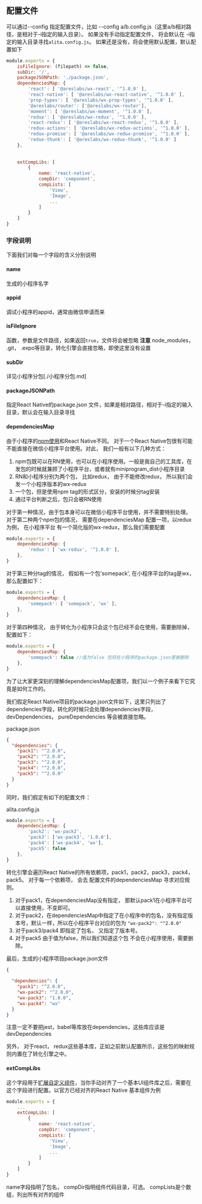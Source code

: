 ## 配置文件
可以通过--config 指定配置文件，比如 --config a/b.config.js（这里a/b相对路径，是相对于-i指定的输入目录）。
如果没有手动指定配置文件， 将会默认在 -i指定的输入目录寻找`alita.config.js`。 如果还是没有，将会使用默认配置，默认配置如下
```javascript
module.exports = { 
    isFileIgnore: (filepath) => false,
    subDir: '/',
    packageJSONPath: './package.json',
    dependenciesMap: { 
        'react': [ '@areslabs/wx-react', '^1.0.0' ],
        'react-native': [ '@areslabs/wx-react-native', '^1.0.0' ],
        'prop-types': [ '@areslabs/wx-prop-types', '^1.0.0' ],
        '@areslabs/router': ['@areslabs/wx-router'],
        'moment': [ '@areslabs/wx-moment', '^1.0.0' ],
        'redux': [ '@areslabs/wx-redux', '^1.0.0' ],
        'react-redux': [ '@areslabs/wx-react-redux', '^1.0.0' ],
        'redux-actions': [ '@areslabs/wx-redux-actions', '^1.0.0' ],
        'redux-promise': [ '@areslabs/wx-redux-promise', '^1.0.0' ],
        'redux-thunk': [ '@areslabs/wx-redux-thunk', '^1.0.0' ]
    },
    
    
    extCompLibs: [
        {
            name: 'react-native',
            compDir: 'component',
            compLists: [
                'View',
                'Image',
                ...
            ]
        }
    ]
}
```

### 字段说明
下面我们对每一个字段的含义分别说明

#### name
生成的小程序名字
#### appid
调试小程序的appid，通常由微信申请而来

#### isFileIgnore
函数，参数是文件路径，如果返回`true`，文件将会被忽略
**注意** node_modules， .git， .expo等目录，转化引擎会直接忽略，即使这里没有设置


#### subDir
详见小程序分包[./小程序分包.md]

#### packageJSONPath
指定React Native的package.json 文件，如果是相对路径，相对于-i指定的输入目录，默认会在输入目录寻找

#### dependenciesMap
由于小程序的[npm使用](https://developers.weixin.qq.com/miniprogram/dev/devtools/npm.html?search-key=npm)和React Native不同。
对于一个React Native包很有可能不能直接在微信小程序平台使用。对此， 我们一般有以下几种方式：
1. npm包既可以在RN使用，也可以在小程序使用。一般是我自己的工具库，在发包的时候就兼顾了小程序平台，或者就有miniprogram_dist小程序目录
2. RN和小程序分别为两个包， 比如redux， 由于不能修改redux， 所以我们会发一个小程序版本的wx-redux
3. 一个包，但是使用npm tag的形式区分，安装的时候分tag安装
4. 通过平台判断之后，包只会被RN使用

对于第一种情况，由于包本身可以在微信小程序平台使用，并不需要特别处理。 
对于第二种两个npm包的情况， 需要在dependenciesMap 配置一项，以redux为例， 在小程序平台 有一个简化版的wx-redux，那么我们需要配置
```javascript
module.exports = {
    dependenciesMap: {
        'redux': [ 'wx-redux', '^1.0.0' ],
    },
}
```
对于第三种分tag的情况， 假如有一个包'somepack', 在小程序平台的tag是wx， 那么配置如下： 
```javascript
module.exports = {
    dependenciesMap: {
        'somepack': [ 'somepack', 'wx' ],
    },
}
```
对于第四种情况， 由于转化为小程序只会这个包已经不会在使用，需要删除掉， 配置如下： 
```javascript
module.exports = {
    dependenciesMap: {
        'somepack': false //值为false 包将在小程序的package.json里被删除
    },
}
```

为了让大家更深刻的理解dependenciesMap配置项，我们以一个例子来看下它究竟是如何工作的。

我们假定React Native项目的package.json文件如下，这里只列出了dependencies字段，转化的时候只会处理dependencies字段，devDependencies， pureDependencies
等会被直接忽略。

package.json
```json
{ 
  "dependencies": {
    "pack1": "^2.0.0",
    "pack2": "^2.0.0",
    "pack3": "^2.0.0",
    "pack4": "^2.0.0",
    "pack5": "^2.0.0"
  }
}
```
同时，我们假定有如下的配置文件：

alita.config.js
```javascript
module.exports = {
    dependenciesMap: {
        'pack2': 'wx-pack2',
        'pack3': ['wx-pack3', '1.0.0'],
        'pack4': ['wx-pack4', 'wx'],
        'pack5': false
    },
}
```

转化引擎会遍历React Native的所有依赖项，pack1，pack2，pack3，pack4，pack5。 对于每一个依赖项， 会去
配置文件的dependenciesMap 寻求对应规则。
1. 对于pack1，在dependenciesMap没有指定， 那默认pack1在小程序平台可以直接使用，不变即可。
2. 对于pack2，在dependenciesMap中指定了在小程序中的包名，没有指定版本号，默认一样，所以在小程序平台对应的包为 `"wx-pack2": "^2.0.0"`
3. 对于pack3/pack4 即指定了包名， 又指定了版本号。 
4. 对于pack5 由于值为false，所以我们知道这个包 不会在小程序使用，需要删除。
 
最后，生成的小程序项目package.json文件
```json
{
  
  "dependencies": {
    "pack1": "^2.0.0",
    "wx-pack2": "^2.0.0",
    "wx-pack3": "1.0.0",
    "wx-pack4": "wx"
  }
}
```

注意一定不要把jest，babel等库放在dependencies，这些库应该是devDependencies

另外， 对于react， redux这些基本库，正如之前默认配置所示，这些包的映射规则内置在了转化引擎之中。 

#### extCompLibs
这个字段用于[扩展自定义组件](./自定义组件库扩展.md)，当你手动对齐了一个基本UI组件库之后，需要在这个字段进行配置。以官方已经对齐的React Native
基本组件为例
```javascript
module.exports = { 
    ...
    extCompLibs: [
        {
            name: 'react-native',
            compDir: 'component',
            compLists: [
                'View',
                'Image',
                ...
            ]
        }
    ]
}
```
name字段指明了包名， 
compDir指明组件代码目录，可选。 
compLists是个数组，列出所有对齐的组件
 
